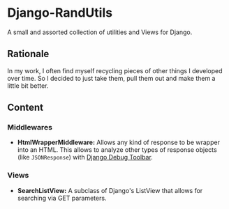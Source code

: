 Django-RandUtils
================

A small and assorted collection of utilities and Views for Django.

Rationale
---------

In my work, I often find myself recycling pieces of other things I developed over time. So I decided to just take them, pull them out and make them a little bit better.

Content
-------

### Middlewares

- **HtmlWrapperMiddleware:** Allows any kind of response to be wrapper into an HTML. This allows to analyze other types of response objects (like `JSONResponse`) with [Django Debug Toolbar](https://github.com/jazzband/django-debug-toolbar).

### Views

- **SearchListView:** A subclass of Django's ListView that allows for searching via GET parameters.
